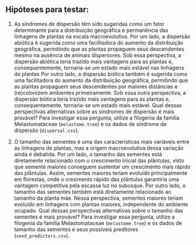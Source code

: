 ## Hipóteses para testar:

1) As síndromes de dispersão têm sido sugeridas como um fator determinante para a distribuição geográfica e permanência das linhagens de plantas na escala macroevolutiva. Por um lado, a dispersão abiótica é sugerida como uma facilitadora do aumento da distribuição geográfica, permitindo que as plantas propaguem seus descendentes mesmo na ausência de animais dispersores. Sob essa perspectiva, a dispersão abiótica teria trazido mais vantagens para as plantas e, consequentemente, tornaria-se um estado mais estável nas linhagens de plantas Por outro lado, a dispersão biótica também é sugerida como uma facilitadora do aumento da distribuição geográfica, permitindo que as plantas propaguem seus descendentes por maiores distâncias e (re)colonizem ambientes primeiramente. Sob essa outra perspectiva, a dispersão biótica teria trazido mais vantagens para as plantas e, consequentemente, tornaria-se um estado mais estável. Qual dessas perspectivas alternativas sobre as síndromes de dispersão é mais provável? Para investigar essa pergunta, utilize a filogenia da família Melastomataceae (`melastome.tree`) e os dados de síndrome de dispersão (`dispersal.csv`).

2) O tamanho das sementes é uma das características mais variáveis entre as linhagens de plantas, mas a origem macroevolutiva dessa variação ainda é debatida. Por um lado, o tamanho das sementes está diretamente relacionado com o crescimento inicial das plântulas, visto que semente maiores conseguem sustentar um crescimento mais rápido das plântulas. Assim, sementes maiores teriam evoluído principalmente em florestas, onde o cresimento rápido das plântulas garantiria uma vantagem competitiva pela escassa luz no subosque. Por outro lado, o tamanho das sementes também está diretamente relacionado ao tamanho da planta mãe. Nessa perspectiva, sementes maiores teriam evoluído em linhagens com plantas maiores, independente do ambiente ocupado. Qual dessas perspectivas alternativas sobre o tamanho das sementes é mais provável? Para investigar essa pergunta, utilize a filogenia da família Melastomataceae (`melastome.tree`) e os dados de tamanho das sementes e seus possíveis preditores (`seed_predictors.csv`).

